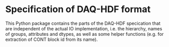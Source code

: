 Specification of DAQ-HDF format
===============================

This Python package contains the parts of the DAQ-HDF specication that are independent of
the actual IO implementation, i.e. the hierarchy, names of groups, attributes and dtypes, as
well as some helper functions (e.g. for extraction of CONT block id from its name).